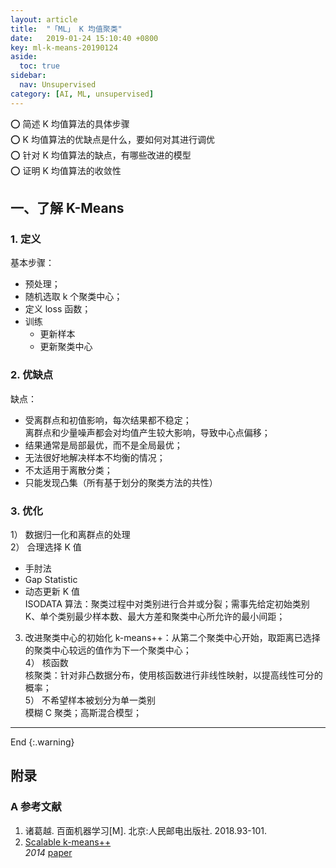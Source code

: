 ```yaml
---
layout: article
title:  "「ML」 K 均值聚类"
date:   2019-01-24 15:10:40 +0800
key: ml-k-means-20190124
aside:
  toc: true
sidebar:
  nav: Unsupervised
category: [AI, ML, unsupervised]
---
```

>


:o: 简述 K 均值算法的具体步骤  
:o: K 均值算法的优缺点是什么，要如何对其进行调优  
:o: 针对 K 均值算法的缺点，有哪些改进的模型  
:o: 证明 K 均值算法的收敛性  


## 一、了解 K-Means
### 1. 定义  
基本步骤：  
- 预处理；  
- 随机选取 k 个聚类中心；  
- 定义 loss 函数；  
- 训练  
  - 更新样本  
  - 更新聚类中心  

### 2. 优缺点
缺点：  
- 受离群点和初值影响，每次结果都不稳定；  
  离群点和少量噪声都会对均值产生较大影响，导致中心点偏移；
- 结果通常是局部最优，而不是全局最优；  
- 无法很好地解决样本不均衡的情况；  
- 不太适用于离散分类；  
- 只能发现凸集（所有基于划分的聚类方法的共性）  

### 3. 优化
1） 数据归一化和离群点的处理  
2） 合理选择 K 值  
- 手肘法    
- Gap Statistic  
- 动态更新 K 值  
  ISODATA 算法：聚类过程中对类别进行合并或分裂；需事先给定初始类别 K、单个类别最少样本数、最大方差和聚类中心所允许的最小间距；  
3) 改进聚类中心的初始化
k-means++：从第二个聚类中心开始，取距离已选择的聚类中心较远的值作为下一个聚类中心；  
4） 核函数  
核聚类：针对非凸数据分布，使用核函数进行非线性映射，以提高线性可分的概率；  
5） 不希望样本被划分为单一类别  
模糊 C 聚类；高斯混合模型；  

-------------------  
 End
{:.warning}  



## 附录
### A 参考文献  
1. 诸葛越. 百面机器学习[M]. 北京:人民邮电出版社. 2018.93-101.    
1. [Scalable k-means++](https://theory.stanford.edu/~sergei/papers/vldb12-kmpar.pdf)      
*2014* [paper](https://theory.stanford.edu/~sergei/papers/vldb12-kmpar.pdf)     
